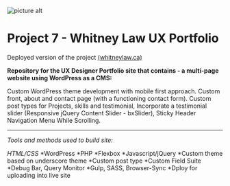 ![picture alt](http://www.redacademy.com/drive/themes/redacademy/assets/svg/red-new.svg "RED Academy")

# Project 7 - Whitney Law UX Portfolio
Deployed version of the project [(whitneylaw.ca)](whitneylaw.ca)

**Repository for the UX Designer Portfolio site that contains - a multi-page website using WordPress as a CMS:**

Custom WordPress theme development with mobile first approach. Custom front, about and contact page (with a functioning contact form). Custom post types for Projects, skills and testimonial, Incorporate a testimonial slider (Responsive jQuery Content Slider - bxSlider), Sticky Header Navigation Menu While Scrolling.
- - - -
_Tools and methods used to build site:_

_HTML/CSS_
*WordPress
*PHP
*Flexbox
*Javascript/jQuery
*Custom theme based on underscore theme
*Custom post type
*Custom Field Suite
*Debug Bar, Query Monitor
*Gulp, SASS, Browser-Sync
*Dploy for uploading into live site